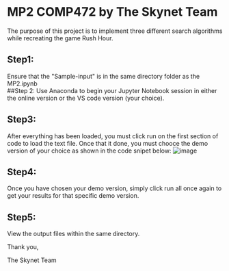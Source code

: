 # MP2 COMP472 by The Skynet Team

The purpose of this project is to implement three different search algorithms while recreating the game Rush Hour.

## Step1:
Ensure that the "Sample-input" is in the same directory folder as the MP2.ipynb  
##Step 2: 
Use Anaconda to begin your Jupyter Notebook session in either the online version or the VS code version (your choice).
## Step3:
After everything has been loaded, you must click run on the first section of code to load the text file.
Once that it done, you must chooce the demo version of your choice as shown in the code snipet below:
![image](https://user-images.githubusercontent.com/68345835/202832111-9818fcbf-37f2-464f-86bb-a956a4e6adea.png)

## Step4:
Once you have chosen your demo version, simply click run all once again to get your results for that specific demo version.

## Step5:
View the output files within the same directory.


Thank you,

The Skynet Team
